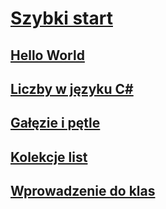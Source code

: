 # [Szybki start](index.md)
## [Hello World](hello-world.yml)
## [Liczby w języku C#](numbers-in-csharp.yml)
## [Gałęzie i pętle](branches-and-loops.yml)
## [Kolekcje list](list-collection.yml)
## [Wprowadzenie do klas](introduction-to-classes.md)
